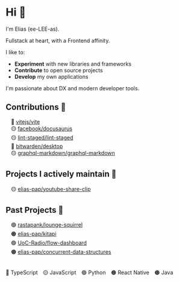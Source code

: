 # Hi 👋
I'm Elias (ee-LEE-as).  

Fullstack at heart, with a Frontend affinity.  

I like to:
- **Experiment** with new libraries and frameworks
- **Contribute** to open source projects
- **Develop** my own applications

I'm passionate about DX and modern developer tools.

## Contributions 🌲
&emsp;🔵 [vitejs/vite](https://github.com/vitejs/vite/pull/17333)  
&emsp;🟡 [facebook/docusaurus](https://github.com/facebook/docusaurus/pull/7206)  
&emsp;🟡 [lint-staged/lint-staged](https://github.com/lint-staged/lint-staged/pull/1303)  
&emsp;🔵 [bitwarden/desktop](https://github.com/bitwarden/desktop/pulls?q=is:pr+is:closed+author:elias-pap)  
&emsp;🟡 [graphql-markdown/graphql-markdown](https://github.com/graphql-markdown/graphql-markdown/pulls?q=is:pr+is:closed+author:elias-pap)

## Projects I actively maintain 🥞
&emsp;🟡 [elias-pap/youtube-share-clip](https://github.com/elias-pap/youtube-share-clip)

## Past Projects 🌛
&emsp;🟢 [rastapank/lounge-squirrel](https://gitlab.com/rastapank/lounge-squirrel)  
&emsp;🟠 [elias-pap/kitapi](https://github.com/elias-pap/kitapi)  
&emsp;🟢 [UoC-Radio/flow-dashboard](https://github.com/UoC-Radio/flow-dashboard)  
&emsp;🟤 [elias-pap/concurrent-data-structures](https://github.com/elias-pap/concurrent-data-structures)

<br/>
🔵 TypeScript&emsp;🟡 JavaScript&emsp;🟢 Python&emsp;🟠 React Native&emsp;🟤 Java

<!--
**elias-pap/elias-pap** is a ✨ _special_ ✨ repository because its `README.md` (this file) appears on your GitHub profile.

Here are some ideas to get you started:

- 🔭 I’m currently working on ...
- 🌱 I’m currently learning ...
- 👯 I’m looking to collaborate on ...
- 🤔 I’m looking for help with ...
- 💬 Ask me about ...
- 📫 How to reach me: ...
- 😄 Pronouns: ...
- ⚡ Fun fact: ...
-->

